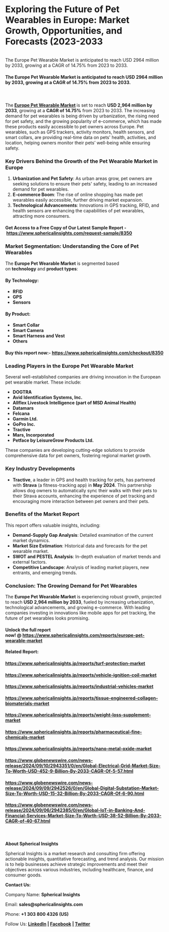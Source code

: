 <div class="wow_read_blog_hdr_img">
<div class="wow_read_blog_hdr_img_innr">
<h1>Exploring the Future of Pet Wearables in Europe: Market Growth, Opportunities, and Forecasts (2023-2033</h1>
</div>
<div class="wow_main_float_head_img"><img src="https://www.vevioz.com/upload/photos/2025/03/hAC9hTeFugMJvjbAZPLG_06_1336e0541ccf6f01873e329e1bc66236_image.jpg" alt="" /></div>
</div>
<div class="read-blog-container">
<div class="read-blog-desc">
<p class="mb-0">The Europe Pet Wearable Market is anticipated to reach USD 2964 million by 2033, growing at a CAGR of 14.75% from 2023 to 2033.</p>
</div>
<div class="read-content">
<article class="w-full text-token-text-primary focus-visible:outline-2 focus-visible:outline-offset-[-4px]" dir="auto" data-testid="conversation-turn-11" data-scroll-anchor="true">
<div class="text-base my-auto mx-auto py-[18px] px-6">
<div class="mx-auto flex flex-1 text-base gap-4 md:gap-5 lg:gap-6 md:max-w-3xl">
<div class="group/conversation-turn relative flex w-full min-w-0 flex-col agent-turn @xs/thread:px-0 @sm/thread:px-1.5 @md/thread:px-4">
<div class="flex-col gap-1 md:gap-3">
<div class="flex max-w-full flex-col flex-grow">
<div class="min-h-8 text-message relative flex w-full flex-col items-end gap-2 whitespace-normal break-words text-start [.text-message+&amp;]:mt-5" dir="auto" data-message-author-role="assistant" data-message-id="b33febc4-53b4-4d19-ae3c-17f2f596714c" data-message-model-slug="gpt-4o-mini">
<div class="flex w-full flex-col gap-1 empty:hidden first:pt-[3px]">
<div class="markdown prose w-full break-words dark:prose-invert light">
<h4><strong>The Europe Pet Wearable Market is anticipated to reach USD 2964 million by 2033, growing at a CAGR of 14.75% from 2023 to 2033.</strong></h4>
<h4><img src="https://vipon.s3.amazonaws.com/img/9395909820a9d34b03ec2b5b6335865e11a5d6a38853c8.png" alt="" /><strong><br /></strong></h4>
<p data-start="86" data-end="674">The<strong>&nbsp;<a href="https://www.sphericalinsights.com/reports/europe-pet-wearable-market" target="_blank" rel="noopener">Europe Pet Wearable Market</a>&nbsp;</strong>is set to reach&nbsp;<strong data-start="137" data-end="166">USD 2,964 million by 2033</strong>, growing at a&nbsp;<strong data-start="181" data-end="199">CAGR of 14.75%</strong>&nbsp;from 2023 to 2033. The increasing demand for pet wearables is being driven by urbanization, the rising need for pet safety, and the growing popularity of e-commerce, which has made these products easily accessible to pet owners across Europe. Pet wearables, such as GPS trackers, activity monitors, health sensors, and smart collars, are providing real-time data on pets' health, activities, and location, helping owners monitor their pets&rsquo; well-being while ensuring safety.</p>
<h3 data-start="676" data-end="746">Key Drivers Behind the Growth of the Pet Wearable Market in Europe</h3>
<ol data-start="748" data-end="1210">
<li data-start="748" data-end="917"><strong data-start="751" data-end="782">Urbanization and Pet Safety</strong>: As urban areas grow, pet owners are seeking solutions to ensure their pets' safety, leading to an increased demand for pet wearables.</li>
<li data-start="918" data-end="1045"><strong data-start="921" data-end="940">E-commerce Boom</strong>: The rise of online shopping has made pet wearables easily accessible, further driving market expansion.</li>
<li data-start="1046" data-end="1210"><strong data-start="1049" data-end="1079">Technological Advancements</strong>: Innovations in GPS tracking, RFID, and health sensors are enhancing the capabilities of pet wearables, attracting more consumers.</li>
</ol>
<h4><strong>Get Access to a Free Copy of Our Latest Sample Report -&nbsp;<a href="https://www.sphericalinsights.com/request-sample/8350" rel="nofollow">https://www.sphericalinsights.com/request-sample/8350</a></strong></h4>
<h3 data-start="1212" data-end="1276">Market Segmentation: Understanding the Core of Pet Wearables</h3>
<p data-start="1278" data-end="1372">The&nbsp;<strong data-start="1282" data-end="1312">Europe Pet Wearable Market</strong>&nbsp;is segmented based on&nbsp;<strong data-start="1335" data-end="1349">technology</strong>&nbsp;and&nbsp;<strong data-start="1354" data-end="1371">product types</strong>:</p>
<h4 data-start="1374" data-end="1397"><strong data-start="1379" data-end="1396">By Technology</strong>:</h4>
<ul data-start="1398" data-end="1432">
<li data-start="1398" data-end="1408"><strong data-start="1400" data-end="1408">RFID</strong></li>
<li data-start="1409" data-end="1418"><strong data-start="1411" data-end="1418">GPS</strong></li>
<li data-start="1419" data-end="1432"><strong data-start="1421" data-end="1432">Sensors</strong></li>
</ul>
<h4 data-start="1434" data-end="1454"><strong data-start="1439" data-end="1453">By Product</strong>:</h4>
<ul data-start="1455" data-end="1534">
<li data-start="1455" data-end="1473"><strong data-start="1457" data-end="1473">Smart Collar</strong></li>
<li data-start="1474" data-end="1492"><strong data-start="1476" data-end="1492">Smart Camera</strong></li>
<li data-start="1493" data-end="1521"><strong data-start="1495" data-end="1521">Smart Harness and Vest</strong></li>
<li data-start="1522" data-end="1534"><strong data-start="1524" data-end="1534">Others</strong></li>
</ul>
<h4>Buy this report now:-&nbsp;<a href="https://www.sphericalinsights.com/checkout/8350" rel="nofollow">https://www.sphericalinsights.com/checkout/8350</a></h4>
<h3 data-start="1536" data-end="1589">Leading Players in the Europe Pet Wearable Market</h3>
<p data-start="1591" data-end="1700">Several well-established companies are driving innovation in the European pet wearable market. These include:</p>
<ul data-start="1701" data-end="1965">
<li data-start="1701" data-end="1713"><strong data-start="1703" data-end="1713">DOGTRA</strong></li>
<li data-start="1714" data-end="1753"><strong data-start="1716" data-end="1753">Avid Identification Systems, Inc.</strong></li>
<li data-start="1754" data-end="1818"><strong data-start="1756" data-end="1818">Allflex Livestock Intelligence (part of MSD Animal Health)</strong></li>
<li data-start="1819" data-end="1833"><strong data-start="1821" data-end="1833">Datamars</strong></li>
<li data-start="1834" data-end="1847"><strong data-start="1836" data-end="1847">Felcana</strong></li>
<li data-start="1848" data-end="1865"><strong data-start="1850" data-end="1865">Garmin Ltd.</strong></li>
<li data-start="1866" data-end="1882"><strong data-start="1868" data-end="1882">GoPro Inc.</strong></li>
<li data-start="1883" data-end="1897"><strong data-start="1885" data-end="1897">Tractive</strong></li>
<li data-start="1898" data-end="1922"><strong data-start="1900" data-end="1922">Mars, Incorporated</strong></li>
<li data-start="1923" data-end="1965"><strong data-start="1925" data-end="1965">Petface by LeisureGrow Products Ltd.</strong></li>
</ul>
<p data-start="1967" data-end="2100">These companies are developing cutting-edge solutions to provide comprehensive data for pet owners, fostering regional market growth.</p>
<h3 data-start="2102" data-end="2131">Key Industry Developments</h3>
<ul data-start="2133" data-end="2486">
<li data-start="2133" data-end="2486"><strong data-start="2135" data-end="2147">Tractive</strong>, a leader in GPS and health tracking for pets, has partnered with&nbsp;<strong data-start="2214" data-end="2224">Strava</strong>&nbsp;(a fitness-tracking app) in&nbsp;<strong data-start="2253" data-end="2265">May 2024</strong>. This partnership allows dog owners to automatically sync their walks with their pets to their Strava accounts, enhancing the experience of pet tracking and encouraging more interaction between pet owners and their pets.</li>
</ul>
<h3 data-start="2488" data-end="2521">Benefits of the Market Report</h3>
<p data-start="2523" data-end="2571">This report offers valuable insights, including:</p>
<ul data-start="2573" data-end="2939">
<li data-start="2573" data-end="2659"><strong data-start="2575" data-end="2605">Demand-Supply Gap Analysis</strong>: Detailed examination of the current market dynamics.</li>
<li data-start="2660" data-end="2748"><strong data-start="2662" data-end="2688">Market Size Estimation</strong>: Historical data and forecasts for the pet wearable market.</li>
<li data-start="2749" data-end="2839"><strong data-start="2751" data-end="2779">SWOT and PESTEL Analysis</strong>: In-depth evaluation of market trends and external factors.</li>
<li data-start="2840" data-end="2939"><strong data-start="2842" data-end="2867">Competitive Landscape</strong>: Analysis of leading market players, new entrants, and emerging trends.</li>
</ul>
<h3 data-start="2941" data-end="2993">Conclusion: The Growing Demand for Pet Wearables</h3>
<p data-start="2995" data-end="3325">The&nbsp;<strong data-start="2999" data-end="3029">Europe Pet Wearable Market</strong>&nbsp;is experiencing robust growth, projected to reach&nbsp;<strong data-start="3080" data-end="3109">USD 2,964 million by 2033</strong>, fueled by increasing urbanization, technological advancements, and growing e-commerce. With leading companies investing in innovations like mobile apps for pet tracking, the future of pet wearables looks promising.</p>
<h4>Unlock the full report now!&nbsp;@&nbsp;<a href="https://www.sphericalinsights.com/reports/europe-pet-wearable-market" rel="nofollow">https://www.sphericalinsights.com/reports/europe-pet-wearable-market</a></h4>
<p data-start="3528" data-end="3556"><strong data-start="3528" data-end="3556">Related Report:</strong></p>
<h4 data-start="3528" data-end="3556"><strong data-start="3528" data-end="3556"><a href="https://www.sphericalinsights.jp/reports/turf-protection-market" rel="nofollow">https://www.sphericalinsights.jp/reports/turf-protection-market</a></strong></h4>
<h4 data-start="3528" data-end="3556"><strong data-start="3528" data-end="3556"><a href="https://www.sphericalinsights.jp/reports/vehicle-ignition-coil-market" rel="nofollow">https://www.sphericalinsights.jp/reports/vehicle-ignition-coil-market</a></strong></h4>
<h4 data-start="3528" data-end="3556"><strong data-start="3528" data-end="3556"><a href="https://www.sphericalinsights.jp/reports/industrial-vehicles-market" rel="nofollow">https://www.sphericalinsights.jp/reports/industrial-vehicles-market</a></strong></h4>
<h4 data-start="3528" data-end="3556"><strong data-start="3528" data-end="3556"><a href="https://www.sphericalinsights.jp/reports/tissue-engineered-collagen-biomaterials-market" rel="nofollow">https://www.sphericalinsights.jp/reports/tissue-engineered-collagen-biomaterials-market</a></strong></h4>
<h4 data-start="3528" data-end="3556"><strong data-start="3528" data-end="3556"><a href="https://www.sphericalinsights.jp/reports/weight-loss-supplement-market" rel="nofollow">https://www.sphericalinsights.jp/reports/weight-loss-supplement-market</a></strong></h4>
<h4 data-start="3528" data-end="3556"><strong data-start="3528" data-end="3556"><a href="https://www.sphericalinsights.jp/reports/pharmaceutical-fine-chemicals-market" rel="nofollow">https://www.sphericalinsights.jp/reports/pharmaceutical-fine-chemicals-market</a></strong></h4>
<h4 data-start="3528" data-end="3556"><strong data-start="3528" data-end="3556"><a href="https://www.sphericalinsights.jp/reports/nano-metal-oxide-market" rel="nofollow">https://www.sphericalinsights.jp/reports/nano-metal-oxide-market</a></strong></h4>
<h4 data-start="3528" data-end="3556"><strong data-start="3528" data-end="3556"><a href="https://www.globenewswire.com/news-release/2024/09/10/2943351/0/en/Global-Electrical-Grid-Market-Size-To-Worth-USD-452-9-Billion-By-2033-CAGR-Of-5-57.html" rel="nofollow">https://www.globenewswire.com/news-release/2024/09/10/2943351/0/en/Global-Electrical-Grid-Market-Size-To-Worth-USD-452-9-Billion-By-2033-CAGR-Of-5-57.html</a></strong></h4>
<h4 data-start="3528" data-end="3556"><strong data-start="3528" data-end="3556"><a href="https://www.globenewswire.com/news-release/2024/09/09/2942526/0/en/Global-Digital-Substation-Market-Size-To-Worth-USD-15-32-Billion-By-2033-CAGR-Of-6-90.html" rel="nofollow">https://www.globenewswire.com/news-release/2024/09/09/2942526/0/en/Global-Digital-Substation-Market-Size-To-Worth-USD-15-32-Billion-By-2033-CAGR-Of-6-90.html</a></strong></h4>
<h4 data-start="3528" data-end="3556"><strong data-start="3528" data-end="3556"><a href="https://www.globenewswire.com/news-release/2024/09/06/2942385/0/en/Global-IoT-in-Banking-And-Financial-Services-Market-Size-To-Worth-USD-38-52-Billion-By-2033-CAGR-of-40-67.html" rel="nofollow">https://www.globenewswire.com/news-release/2024/09/06/2942385/0/en/Global-IoT-in-Banking-And-Financial-Services-Market-Size-To-Worth-USD-38-52-Billion-By-2033-CAGR-of-40-67.html</a></strong></h4>
<h4 data-start="3528" data-end="3556">&nbsp;</h4>
<p data-start="3528" data-end="3556"><strong data-start="3528" data-end="3556">About Spherical Insights</strong></p>
<p data-start="3558" data-end="3862">Spherical Insights is a market research and consulting firm offering actionable insights, quantitative forecasting, and trend analysis. Our mission is to help businesses achieve strategic improvements and meet their objectives across various industries, including healthcare, finance, and consumer goods.</p>
</div>
</div>
</div>
</div>
</div>
</div>
</div>
</div>
</article>
<div class="pointer-events-none h-px w-px" data-edge="true">
<p><strong>Contact Us:</strong></p>
<p>Company Name:&nbsp;<strong>Spherical Insights</strong></p>
<p>Email:&nbsp;<strong>sales@sphericalinsights.com</strong></p>
<p>Phone:&nbsp;<strong>+1 303 800 4326 (US)</strong></p>
<p>Follow Us:&nbsp;<strong><a href="https://www.linkedin.com/company/spherical-insight/" rel="nofollow"><u>LinkedIn</u></a>&nbsp;|&nbsp;<a href="https://www.facebook.com/sphericalinsights22" rel="nofollow"><u>Facebook</u></a>&nbsp;|&nbsp;<a href="https://twitter.com/SInsights_US" rel="nofollow"><u>Twitter</u></a></strong></p>
</div>
</div>
</div>
